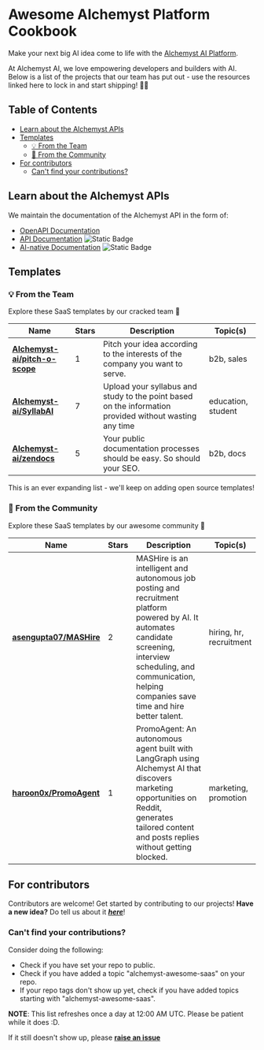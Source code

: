 
# Awesome Alchemyst Platform Cookbook
Make your next big AI idea come to life with the [Alchemyst AI Platform](https://platform.getalchemystai.com).

At Alchemyst AI, we love empowering developers and builders with AI. Below is a list of the projects that our team has put out - use the resources linked here to lock in and start shipping! 🚀🚀

## Table of Contents
  - [Learn about the Alchemyst APIs](#learn-about-the-alchemyst-apis)
  - [Templates](#templates)
    - [💡 From the Team](#-from-the-team)
    - [🚀 From the Community](#-from-the-community)
  - [For contributors](#for-contributors)
    - [Can't find your contributions?](#cant-find-your-contributions)


## Learn about the Alchemyst APIs
We maintain the documentation of the Alchemyst API in the form of:
- [OpenAPI Documentation](https://platform-backend.getalchemystai.com/api/v1/docs)
- [API Documentation](https://alchemyst-ai.github.io/technical-docs) ![Static Badge](https://img.shields.io/badge/%20-new-blue)
- [AI-native Documentation](https://zendocs.getalchemystai.com) ![Static Badge](https://img.shields.io/badge/%20-new-blue)

## Templates
### 💡 From the Team

Explore these SaaS templates by our cracked team 🧨


| **Name** | **Stars** | **Description** | **Topic(s)** |
| ---- | ---- | ---- | ---- |
| [**Alchemyst-ai/pitch-o-scope**](https://github.com/Alchemyst-ai/pitch-o-scope) | 1 | Pitch your idea according to the interests of the company you want to serve. |  b2b,  sales |
| [**Alchemyst-ai/SyllabAI**](https://github.com/Alchemyst-ai/SyllabAI) | 7 | Upload your syllabus and study to the point based on the information provided without wasting any time |  education,  student |
| [**Alchemyst-ai/zendocs**](https://github.com/Alchemyst-ai/zendocs) | 5 | Your public documentation processes should be easy. So should your SEO. |  b2b,  docs |


This is an ever expanding list - we'll keep on adding open source templates!



### 🚀 From the Community
Explore these SaaS templates by our awesome community 🤩


| **Name** | **Stars** | **Description** | **Topic(s)** |
| ---- | ---- | ---- |  ---- |
| [**asengupta07/MASHire**](https://github.com/asengupta07/MASHire) | 2 | MASHire is an intelligent and autonomous job posting and recruitment platform powered by AI. It automates candidate screening, interview scheduling, and communication, helping companies save time and hire better talent. |  hiring,  hr,  recruitment |
| [**haroon0x/PromoAgent**](https://github.com/haroon0x/PromoAgent) | 1 | PromoAgent: An autonomous agent built with LangGraph using Alchemyst AI that discovers marketing opportunities on Reddit, generates tailored content and posts replies without getting blocked. |  marketing,  promotion |





## For contributors

Contributors are welcome! Get started by contributing to our projects! **Have a new idea?** Do tell us about it [***here***](https://github.com/orgs/alchemyst-ai/discussions/1)!

### Can't find your contributions?
Consider doing the following:

- Check if you have set your repo to public.
- Check if you have added a topic "alchemyst-awesome-saas" on your repo.
- If your repo tags don't show up yet, check if you have added topics starting with "alchemyst-awesome-saas".

**NOTE**: This list refreshes once a day at 12:00 AM UTC. Please be patient while it does :D.

If it still doesn't show up, please [**raise an issue**](https://github.com/Alchemyst-ai/awesome-saas/issues/new)
